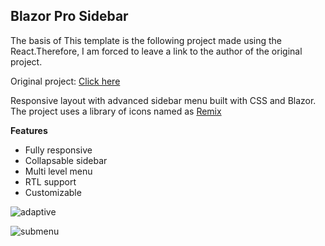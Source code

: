 
## Blazor Pro Sidebar

The basis of This template is the following project made using the React.Therefore, I am forced to leave a link to the author of the original project.

Original project: [Click here](https://github.com/azouaoui-med/react-pro-sidebar)

Responsive layout with advanced sidebar menu built with CSS and Blazor.
        The project uses a library of icons named as [Remix](https://remixicon.com/)

**Features**

+ Fully responsive
+ Collapsable sidebar
+ Multi level menu
+ RTL support
+ Customizable

![adaptive](https://github.com/Kuprich/BlazorProTemplate/assets/23151696/4147ba47-5e10-404a-a6c4-d11af89204b3)

![submenu](https://github.com/Kuprich/BlazorProTemplate/assets/23151696/2770ba10-8b10-47bb-b5fd-7594f1a8d66f)